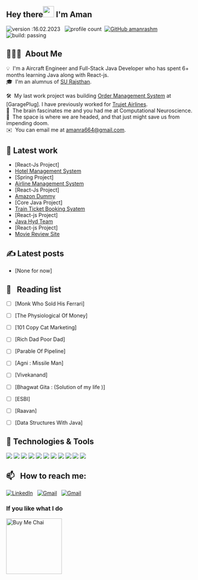 ## Hey there<img src="https://raw.githubusercontent.com/MartinHeinz/MartinHeinz/master/wave.gif" width="30px"> I'm Aman
![version :16.02.2023](https://img.shields.io/badge/version-30.01.2023-informational) &nbsp;
![profile count](https://komarev.com/ghpvc/?username=amanrashm&color=red)&nbsp;
[![GitHub amanrashm ](https://img.shields.io/github/followers/amanrashm?label=follow&style=social)](https://github.com/amanrashm)&nbsp;
![build: passing](https://img.shields.io/badge/build-passing-success)


## 👨🏻‍💻 &nbsp;About Me

💡 &nbsp;I'm a Aircraft Engineer and Full-Stack Java Developer who has spent 6+ months learning Java along with React-js.\
🎓 &nbsp;I'm an alumnus of [SU Rajsthan](https://singhaniauniversity.co.in/).

🛠 &nbsp;My last work project was building [Order Management System](https://github.com/aman0990/oracledb) at [GaragePlug]. I have previously worked for [Trujet Airlines](https://www.trujet.com/#/home). \
🌱 &nbsp;The brain fascinates me and you had me at Computational Neuroscience.\
🌱 &nbsp;The space is where we are headed, and that just might save us from impending doom.\
✉️ &nbsp;You can email me at amanra664@gmail.com.

## 🔧 Latest work
- [React-Js Project]
- [Hotel Management System](https://github.com/aman0990/HotelBooking)
- [Spring Project]
- [Airline Management System](https://github.com/aman0990/RajAirlines/tree/master/airline-ticket-spring-boot-project-master)
- [React-Js Project]
- [Amazon Dummy](https://github.com/amanrashm/Amazon)
- [Core Java Project]
- [Train Ticket Booking Syatem](https://github.com/aman0990/TrainTicketBookingSystem)
- [React-js Project]
- [Java Hyd Team](https://github.com/aman0990/JavaHydTeam/tree/main/javahydteam)
- [React-js Project]
- [Movie Review Site ](https://github.com/aman0990/JavaHydTeam/tree/main/learnr1)

## &#x270d; Latest posts

- [None for now]

## 📖 &nbsp; Reading list

- [ ] [Monk Who Sold His Ferrari]
- [ ] [The Physiological Of Money]
- [ ] [101 Copy Cat Marketing]
- [ ] [Rich Dad Poor Dad]
- [ ] [Parable Of Pipeline]
- [ ] [Agni : Missile Man]
- [ ] [Vivekanand]
- [ ] [Bhagwat Gita : (Solution of my life )]
- [ ] [ESBI]
- [ ] [Raavan]
- [ ] [Data Structures With Java]


## 🔧 Technologies & Tools
![](https://img.shields.io/badge/Code-Java-informational?style=flat&logo=java&logoColor=white&color=2bbc8a)
![](https://img.shields.io/badge/Code-Html5-informational?style=flat&logo=Html&logoColor=white&color=2bbc8a)
![](https://img.shields.io/badge/Code-Css-informational?style=flat&logo=Css&logoColor=white&color=2bbc8a)
![](https://img.shields.io/badge/Code-JavaScript-informational?style=flat&logo=javascript&logoColor=white&color=2bbc8a)
![](https://img.shields.io/badge/Code-React-informational?style=flat&logo=react&logoColor=white&color=2bbc8a)
![](https://img.shields.io/badge/Tools-MySQL-informational?style=flat&logo=mysql&logoColor=white&color=2bbc8a)
![](https://img.shields.io/badge/Tools-MongoDB-informational?style=flat&logo=mongodb&logoColor=white&color=2bbc8a)
![](https://img.shields.io/badge/Tools-OracleDb-informational?style=flat&logo=Oracledb&logoColor=white&color=2bbc8a)
![](https://img.shields.io/badge/Editor-Eclipse-informational?style=flat&logo=eclipseide&logoColor=white&color=2bbc8a)
![](https://img.shields.io/badge/Editor-VSCode-informational?style=flat&logo=visualstudiocode&logoColor=white&color=2bbc8a)
![](https://img.shields.io/badge/Code-SpringBoot-informational?style=flat&logo=SpringBoot&logoColor=white&color=2bbc8a)

## 📫 &nbsp; How to reach me:

<a href="https://www.linkedin.com/in/aman-raj-6168b616a/"><img alt="LinkedIn" src="https://img.shields.io/badge/linkedin%20-%230077B5.svg?&style=flat&logo=linkedin&logoColor=white"/></a> &nbsp;
<a href="mailto:amanra664@gmail.com"><img alt="Gmail" src="https://img.shields.io/badge/Gmail-D14836?style=flat&logo=gmail&logoColor=white" /></a> &nbsp;
<a href="mailto:amesoln@gmail.com"><img alt="Gmail" src="https://img.shields.io/badge/Gmail-D14836?style=flat&logo=gmail&logoColor=white" /></a> &nbsp;

### If you like what I do
<a href="https://www.buymeacoffee.com/amanrash" target="_blank"><img src="https://cdn.buymeacoffee.com/buttons/v2/default-red.png" alt="Buy Me Chai" width="150" ></a>
